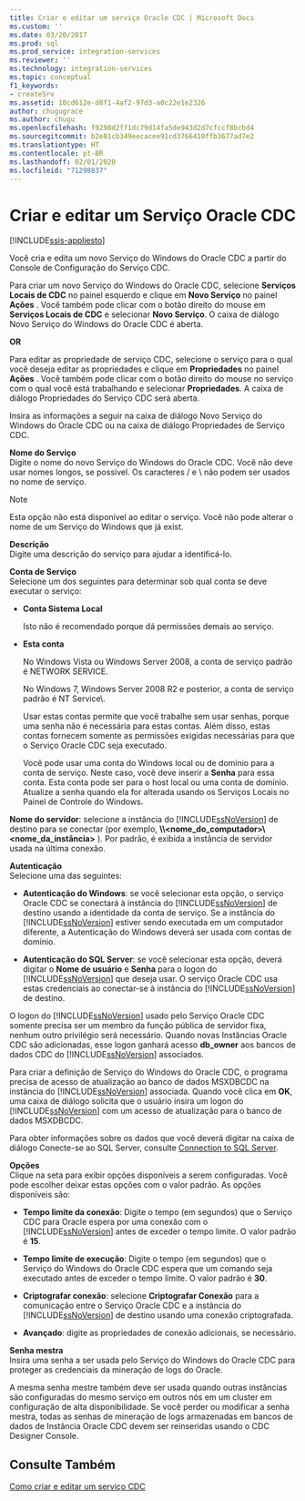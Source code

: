 ```yaml
---
title: Criar e editar um serviço Oracle CDC | Microsoft Docs
ms.custom: ''
ms.date: 03/20/2017
ms.prod: sql
ms.prod_service: integration-services
ms.reviewer: ''
ms.technology: integration-services
ms.topic: conceptual
f1_keywords:
- createSrv
ms.assetid: 10cd612e-d8f1-4af2-97d3-a0c22e1e2326
author: chugugrace
ms.author: chugu
ms.openlocfilehash: f9298d2ff1dc79d14fa5de943d2d7cfccf8bcbd4
ms.sourcegitcommit: b2e81cb349eecacee91cd3766410ffb3677ad7e2
ms.translationtype: HT
ms.contentlocale: pt-BR
ms.lasthandoff: 02/01/2020
ms.locfileid: "71298837"
---
```

# <a name="create-and-edit-an-oracle-cdc-service"></a>Criar e editar um Serviço Oracle CDC

[!INCLUDE[ssis-appliesto](../../includes/ssis-appliesto-ssvrpluslinux-asdb-asdw-xxx.md)]


  Você cria e edita um novo Serviço do Windows do Oracle CDC a partir do Console de Configuração do Serviço CDC.  
  
 Para criar um novo Serviço do Windows do Oracle CDC, selecione **Serviços Locais de CDC** no painel esquerdo e clique em **Novo Serviço** no painel **Ações** . Você também pode clicar com o botão direito do mouse em **Serviços Locais de CDC** e selecionar **Novo Serviço**. O caixa de diálogo Novo Serviço do Windows do Oracle CDC é aberta.  
  
 **OR**  
  
 Para editar as propriedade de serviço CDC, selecione o serviço para o qual você deseja editar as propriedades e clique em **Propriedades** no painel **Ações** . Você também pode clicar com o botão direito do mouse no serviço com o qual você está trabalhando e selecionar **Propriedades**. A caixa de diálogo Propriedades do Serviço CDC será aberta.  
  
 Insira as informações a seguir na caixa de diálogo Novo Serviço do Windows do Oracle CDC ou na caixa de diálogo Propriedades de Serviço CDC.  
  
**Nome do Serviço**  
 Digite o nome do novo Serviço do Windows do Oracle CDC. Você não deve usar nomes longos, se possível. Os caracteres / e \ não podem ser usados no nome de serviço.  
  
> [!NOTE]  
> Esta opção não está disponível ao editar o serviço. Você não pode alterar o nome de um Serviço do Windows que já exist.  
  
 **Descrição**  
 Digite uma descrição do serviço para ajudar a identificá-lo.  
  
 **Conta de Serviço**  
 Selecione um dos seguintes para determinar sob qual conta se deve executar o serviço:  
  
-   **Conta Sistema Local**  
  
     Isto não é recomendado porque dá permissões demais ao serviço.  
  
-   **Esta conta**  
  
     No Windows Vista ou Windows Server 2008, a conta de serviço padrão é NETWORK SERVICE.  
  
     No Windows 7, Windows Server 2008 R2 e posterior, a conta de serviço padrão é NT Service\\<service-name>.  
  
     Usar estas contas permite que você trabalhe sem usar senhas, porque uma senha não é necessária para estas contas. Além disso, estas contas fornecem somente as permissões exigidas necessárias para que o Serviço Oracle CDC seja executado.  
  
     Você pode usar uma conta do Windows local ou de domínio para a conta de serviço. Neste caso, você deve inserir a **Senha** para essa conta. Esta conta pode ser para o host local ou uma conta de domínio. Atualize a senha quando ela for alterada usando os Serviços Locais no Painel de Controle do Windows.  
  
 **Nome do servidor**: selecione a instância do [!INCLUDE[ssNoVersion](../../includes/ssnoversion-md.md)] de destino para se conectar (por exemplo, **\\\\<nome_do_computador>\\<nome_da_instância>** ). Por padrão, é exibida a instância de servidor usada na última conexão.  
  
 **Autenticação**  
 Selecione uma das seguintes:  
  
-   **Autenticação do Windows**: se você selecionar esta opção, o serviço Oracle CDC se conectará à instância do [!INCLUDE[ssNoVersion](../../includes/ssnoversion-md.md)] de destino usando a identidade da conta de serviço. Se a instância do [!INCLUDE[ssNoVersion](../../includes/ssnoversion-md.md)] estiver sendo executada em um computador diferente, a Autenticação do Windows deverá ser usada com contas de domínio.  
  
-   **Autenticação do SQL Server**: se você selecionar esta opção, deverá digitar o **Nome de usuário** e **Senha** para o logon do [!INCLUDE[ssNoVersion](../../includes/ssnoversion-md.md)] que deseja usar. O serviço Oracle CDC usa estas credenciais ao conectar-se à instância do [!INCLUDE[ssNoVersion](../../includes/ssnoversion-md.md)] de destino.  
  
 O logon do [!INCLUDE[ssNoVersion](../../includes/ssnoversion-md.md)] usado pelo Serviço Oracle CDC somente precisa ser um membro da função pública de servidor fixa, nenhum outro privilégio será necessário. Quando novas Instâncias Oracle CDC são adicionadas, esse logon ganhará acesso **db_owner** aos bancos de dados CDC do [!INCLUDE[ssNoVersion](../../includes/ssnoversion-md.md)] associados.  
  
 Para criar a definição de Serviço do Windows do Oracle CDC, o programa precisa de acesso de atualização ao banco de dados MSXDBCDC na instância do [!INCLUDE[ssNoVersion](../../includes/ssnoversion-md.md)] associada. Quando você clica em **OK**, uma caixa de diálogo solicita que o usuário insira um logon do [!INCLUDE[ssNoVersion](../../includes/ssnoversion-md.md)] com um acesso de atualização para o banco de dados MSXDBCDC.  
  
 Para obter informações sobre os dados que você deverá digitar na caixa de diálogo Conecte-se ao SQL Server, consulte [Connection to SQL Server](../../integration-services/change-data-capture/connection-to-sql-server.md).  
  
 **Opções**  
 Clique na seta para exibir opções disponíveis a serem configuradas. Você pode escolher deixar estas opções com o valor padrão. As opções disponíveis são:  
  
-   **Tempo limite da conexão**: Digite o tempo (em segundos) que o Serviço CDC para Oracle espera por uma conexão com o [!INCLUDE[ssNoVersion](../../includes/ssnoversion-md.md)] antes de exceder o tempo limite. O valor padrão é **15**.  
  
-   **Tempo limite de execução**: Digite o tempo (em segundos) que o Serviço do Windows do Oracle CDC espera que um comando seja executado antes de exceder o tempo limite. O valor padrão é **30**.  
  
-   **Criptografar conexão**: selecione **Criptografar Conexão** para a comunicação entre o Serviço Oracle CDC e a instância do [!INCLUDE[ssNoVersion](../../includes/ssnoversion-md.md)] de destino usando uma conexão criptografada.  
  
-   **Avançado**: digite as propriedades de conexão adicionais, se necessário.  
  
 **Senha mestra**  
 Insira uma senha a ser usada pelo Serviço do Windows do Oracle CDC para proteger as credenciais da mineração de logs do Oracle.  
  
 A mesma senha mestre também deve ser usada quando outras instâncias são configuradas do mesmo serviço em outros nós em um cluster em configuração de alta disponibilidade. Se você perder ou modificar a senha mestra, todas as senhas de mineração de logs armazenadas em bancos de dados de Instância Oracle CDC devem ser reinseridas usando o CDC Designer Console.  
  
## <a name="see-also"></a>Consulte Também  
 [Como criar e editar um serviço CDC](../../integration-services/change-data-capture/how-to-create-and-edit-a-cdc-service.md)  
  
  
